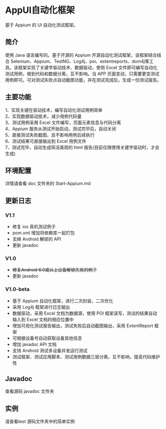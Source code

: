 # AppUI自动化框架

基于 Appium 的 UI 自动化测试框架。

## 简介
使用 Java 语言编写的。基于开源的 Appium 开源自动化测试框架，该框架结合结合 Selenium、Appium、TestNG、Log4j、poi、extentreports、dom4j等工具。该框架实现了关键字驱动技术、数据驱动，使用 Excel 文件即可编写自动化测试用例，做到代码和数据分离，互不影响。当 APP 页面变动，只需要更变测试用例即可。可对测试失败点自动截图功能，并在测试完成后，生成一份测试报告。

## 主要功能
1、实现关键在驱动技术，编写自动化测试用例简单 <br>
2、实现数据驱动技术，减少用例代码量 <br>
3、测试用例采用 Excel 文件编写，页面元素信息与代码分离 <br>
4、Appium 服务从测试开始启动，测试完毕后，自动关闭 <br>
5、直接测试失败截图，且不影响用例后续执行 <br>
6、测试结果可直接输出到 Excel 用例文件 <br>
7、测试完毕，自动生成简洁美观的 html 报告(目前仅限使用关键字驱动时，才会生成) <br>

## 环境配置
详情请查看 doc 文件夹的 Start-Appium.md

## 更新日志

### V1.1
- 修复 ios 真机测试例子
- pom.xml 增加将依赖库一起打包
- 去掉 Android 解锁的 API
- 更新 javadoc

### V1.0
- ~~修复Android 6.0或以上设备解锁失败的例子~~
- 更新 javadoc

### V1.0-beta
- 基于 Appium 自动化框架，进行二次封装，二次优化
- 采用 Log4j 框架进行日志输出
- 数据驱动，采用 Excel 文档为数据源，使用 POI 框架读写，测试的结果自动输入到 Excel 文档的相应位置中
- 增加可视化测试报告输出，测试失败后自动截图输出，采用 ExtentReport 框架
- 可根据设备号自动获取设备其他信息
- 增加 javadoc API 文档
- 支持 Android 测试多设备并发运行测试
- 测试框架、测试应用脚本、测试用例数据三层分离，互不影响，提高代码维护性

## Javadoc
查看源码 javadoc 文件夹

## 实例
请查看test 源码文件夹中的简单实例


